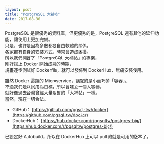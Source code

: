 ```yaml
---
layout: post
title: "PostgreSQL 大補帖"
date: 2017-08-30
---
```


PostgreSQL 是很優秀的資料庫，但更優秀的是，PostgreSQL 還有其他的延伸功能，讓使用上更加完備。<br/>
只是，也許是因為多數都是自由軟體的關係，<br/>
各家都有自身的安裝方式，時常會造成困擾。<br/>
所以我們開啓了「PostgreSQL 大補帖」的專案，<br/>
剛好搭上 Docker 開始成熟的時期，<br/>
規畫逐步測試好 Dockerfile，就可以發佈到 DockerHub，無痛安裝使用。<br/>

雖然 Docker 這類的 Microservice，講究的是小而巧的「容器」。<br/>
不過我們是以試用為目標，所以會建立一個大容器，<br/>
就好像過去台灣曾經大量販售的「大補帖」一樣。<br/>
當然，現在一切合法。<br/>

* GitHub： [https://github.com/pgsql-tw/docker](https://github.com/pgsql-tw/docker)
* DockerHub： [https://hub.docker.com/r/pgsqltw/postgres-big/](https://hub.docker.com/r/pgsqltw/postgres-big/)

已設定好 Autobuild，所以在 DockerHub 上可以 pull 的就是可用的版本了。<br/>
